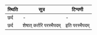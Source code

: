 | स्थिति | सूत्र | टिप्पणी |
| ----- | ------- | ------ |
| छर्द | - | - |
| छर्द | शेषात् कर्तरि परस्मैपदम् | इति परस्मैपदम् |
